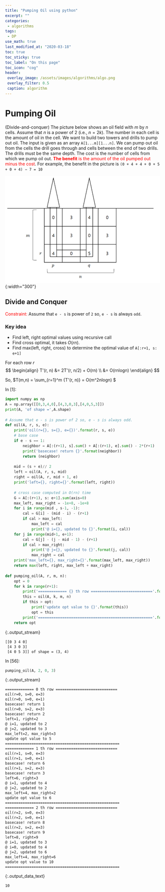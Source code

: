 ```yaml
---
title: "Pumping Oil using python"
excerpt: ""
categories:
 - algorithms
tags:
 - DP
use_math: true
last_modified_at: "2020-03-18"
toc: true
toc_sticky: true
toc_label: "On this page"
toc_icon: "cog"
header:
 overlay_image: /assets/images/algorithms/algo.png
 overlay_filter: 0.5
 caption: algorithm
---
```


# Pumping Oil

(Divide-and-conquer) The picture below shows an oil field with $m$ by $n$ cells. Assume that $n$ is a power of $2$ (i.e., $n = 2k$). The number in each cell is the amount of oil in the cell. We want to build two towers and drills to pump out oil. The input is given as an array `A[1...m][1...n]`. We can pump out oil from the cells the drill goes through and cells between the end of two drills. The drills must be the same depth. The cost is the number of cells from which we pump oil out. <span style="color:red">**The benefit** is the amount of the oil pumped out minus the cost</span>. For example, the benefit in the picture is `(0 + 4 + 4 + 0 + 5 + 0 + 4) − 7 = 10`

![](/assets/images/algorithms/pumpingoil.PNG){:width="300"}

## Divide and Conquer

<span style="color:red"> Constraint: </span> Assume that `e - s` is power of `2` so, `e - s` is always `odd`. 

### Key idea
* Find left, right optimal values using recursive call
* Find cross optimal, it takes $O(rn)$.
* Find max(left, right, cross) to determine the optimal value of `A[:r+1, s: e+1]`

For each row $r$
$$
\begin{align}
T'(r, n) 
&= 2T'(r, n/2) + O(rn) \\
&= O(rnlogn)
\end{align}
$$

So, $T(m,n) = \sum_{r=1}^m {T'(r, n)} = O(m^2nlogn) $

<div class="prompt input_prompt">
In&nbsp;[1]:
</div>

<div class="input_area" markdown="1">

```python
import numpy as np
A = np.array([[0,3,4,0],[4,3,0,3],[4,0,5,3]])
print(A, 'of shape =',A.shape)

# Assume that e - s is power of 2 so, e - s is always odd. 
def oil(A, r, s, e):
    print('oil(r={}, s={}, e={})'.format(r, s, e))
    # base case
    if e - s == 1:
        neighbor = A[:(r+1), s].sum() + A[:(r+1), e].sum() - 2*(r+1)
        print('basecase! return {}'.format(neighbor))
        return (neighbor)
    
    mid = (s + e)// 2 
    left = oil(A, r, s, mid)
    right = oil(A, r, mid + 1, e)
    print('left={}, right={}'.format(left, right))
    
    # cross case computed in O(rn) time
    G = A[:(r+1), s: e+1].sum(axis=0)
    max_left, max_right = -1e+8, -1e+8
    for i in range(mid , s-1, -1):
        cal = G[i] - (mid - i) - (r+1)
        if cal > max_left:
            max_left = cal
            print('@ i={}, updated to {}'.format(i, cal))
    for j in range(mid+1, e+1):
        cal = G[j] - (j - mid - 1) - (r+1)
        if cal > max_right:
            print('@ j={}, updated to {}'.format(j, cal))
            max_right = cal
    print('max_left={}, max_right={}'.format(max_left, max_right))
    return max(left, right, max_left + max_right)

def pumping_oil(A, r, m, n):
    opt = 0
    for k in range(r+1):
        print('============= {} th row ============================'.format(k))
        this = oil(A, k, m, n)
        if this > opt:
            print('update opt value to {}'.format(this))
            opt = this
        print('===================================================='.format(k))
    return opt
```

</div>

{:.output_stream}

```
[[0 3 4 0]
 [4 3 0 3]
 [4 0 5 3]] of shape = (3, 4)

```

<div class="prompt input_prompt">
In&nbsp;[56]:
</div>

<div class="input_area" markdown="1">

```python
pumping_oil(A, 2, 0, 3)
```

</div>

{:.output_stream}

```
============= 0 th row ============================
oil(r=0, s=0, e=3)
oil(r=0, s=0, e=1)
basecase! return 1
oil(r=0, s=2, e=3)
basecase! return 2
left=1, right=2
@ i=1, updated to 2
@ j=2, updated to 3
max_left=2, max_right=3
update opt value to 5
====================================================
============= 1 th row ============================
oil(r=1, s=0, e=3)
oil(r=1, s=0, e=1)
basecase! return 6
oil(r=1, s=2, e=3)
basecase! return 3
left=6, right=3
@ i=1, updated to 4
@ j=2, updated to 2
max_left=4, max_right=2
update opt value to 6
====================================================
============= 2 th row ============================
oil(r=2, s=0, e=3)
oil(r=2, s=0, e=1)
basecase! return 8
oil(r=2, s=2, e=3)
basecase! return 9
left=8, right=9
@ i=1, updated to 3
@ i=0, updated to 4
@ j=2, updated to 6
max_left=4, max_right=6
update opt value to 10
====================================================

```




{:.output_data_text}

```
10
```


